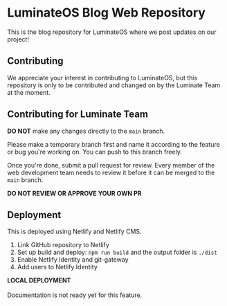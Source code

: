 # LuminateOS Blog Web Repository

This is the blog repository for LuminateOS where we post updates on our project!

## Contributing

We appreciate your interest in contributing to LuminateOS, but this repository is only to be contributed and changed on by the Luminate Team at the moment.

## Contributing for Luminate Team
**DO NOT** make any changes directly to the `main` branch. 

Please make a temporary branch first and name it according to the feature or bug you're working on. You can push to this branch freely. 

Once you're done, submit a pull request for review. Every member of the web development team needs to review it before it can be merged to the `main` branch.

**DO NOT REVIEW OR APPROVE YOUR OWN PR**


## Deployment

This is deployed using Netlify and Netlify CMS.

1. Link GitHub repository to Netlify
2. Set up build and deploy: `npm run build` and the output folder is `./dist`
3. Enable Netlify Identity and git-gateway
4. Add users to Netlify Identity

**LOCAL DEPLOYMENT** <br></br>
Documentation is not ready yet for this feature.

